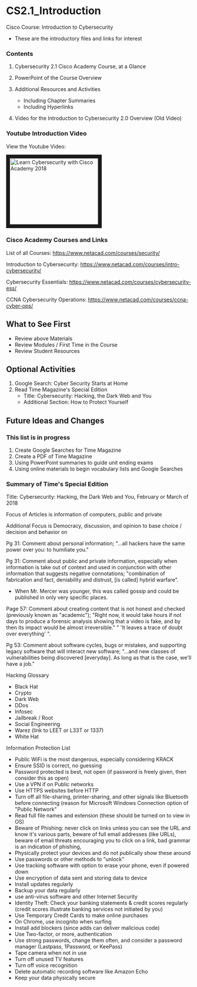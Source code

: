 # CS2.1_Introduction
Cisco Course: Introduction to Cybersecurity
- These are the introductory files and links for interest

### Contents
1. Cybersecurity 2.1 Cisco Academy Course, at a Glance
2. PowerPoint of the Course Overview
3. Additional Resources and Activities
   - Including Chapter Summaries
   - Including Hyperlinks
   
4. Video for the Introduction to Cybersecurity 2.0 Overview (Old Video)

### Youtube Introduction Video
View the Youtube Video: 

<a href="https://www.youtube.com/watch?v=ijy4AibHEl4" target="_blank">
<img src="http://img.youtube.com/vi/ijy4AibHEl4/0.jpg" 
alt="Learn Cybersecurity with Cisco Academy 2018" width="240" height="180" border="10" /></a>

### Cisco Academy Courses and Links
List of all Courses: https://www.netacad.com/courses/security/

Introduction to Cybersecurity: https://www.netacad.com/courses/intro-cybersecurity/

Cybersecurity Essentials: https://www.netacad.com/courses/cybersecurity-ess/

CCNA Cybersecurity Operations: https://www.netacad.com/courses/ccna-cyber-ops/

## What to See First
- Review above Materials
- Review Modules / First Time in the Course
- Review Student Resources

## Optional Activities
1. Google Search: Cyber Security Starts at Home
2. Read Time Magazine's Special Edition
   - Title: Cybersecurity: Hacking, the Dark Web and You
   - Additional Section: How to Protect Yourself
   
## Future Ideas and Changes
### This list is in progress
1. Create Google Searches for Time Magazine
2. Create a PDF of Time Magazine
3. Using PowerPoint summaries to guide unit ending exams
4. Using online materials to begin vocabulary lists and Google Searches

### Summary of Time's Special Edition
Title: Cybersecurity: Hacking, the Dark Web and You, 
February or March of 2018

Focus of Articles is information of computers, public and private

Additional Focus is Democracy, discussion, and opinion to base choice / decision and behavior on

Pg 31: Comment about personal information;
"...all hackers have the same power over you: to humiliate you."

Pg 31: Comment about public and private information, especially when information is take out of context and used in conjunction with other information that suggests negative connotations;
"combination of fabrication and fact, deniability and distrust, [is called] hybrid warfare".
- When Mr. Mercer was younger, this was called gossip and could be published in only very specific places.

Page 57: Comment about creating content that is not honest and checked (previously known as "academic"); "Right now, it would take hours if not days to produce a forensic analysis showing that a video is fake, and by then its impact would be almost irreversible." " 'It leaves a trace of doubt over everything' ".

Pg 53: Comment about software cycles, bugs or mistakes, and supporting legacy software that will interact new software; "...and new classes of vulnerabilities being discovered [everyday]. As long as that is the case, we'll have a job."

Hacking Glossary
- Black Hat
- Crypto
- Dark Web
- DDos
- Infosec
- Jailbreak / Root
- Social Engineering
- Warez (link to LEET or L33T or 1337)
- White Hat

Information Protection List
 - Public WiFi is the most dangerous, especially considering KRACK
 - Ensure SSID is correct, no guessing
 - Password protected is best, not open (if password is freely given, then consider this as open)
 - Use a VPN if on Public networks
 - Use HTTPS websites before HTTP
 - Turn off all file-sharing, printer-sharing, and other signals like Bluetooth before connecting (reason for Microsoft Windows Connection option of "Public Network"
 - Read full file names and extension (these should be turned on to view in OS)
 - Beware of Phishing: never click on links unless you can see the URL and know it's various parts, beware of full email addresses (like URLs), beware of email threats encouraging you to click on a link, bad grammar is an indication of phishing, 
- Physically protect your devices and do not publically show these around
- Use passwords or other methods to "unlock"
- Use tracking software with option to erase your phone, even if powered down
- Use encryption of data sent and storing data to device 
- Install updates regularly
- Backup your data regularly
- use anti-virus software and other Internet Security
- Identity Theft: Check your banking statements  & credit scores regularly (credit scores illustrate banking services not initiated by you)
- Use Temporary Credit Cards to make online purchases
- On Chrome, use incognito when surfing
- Install add blockers (since adds can deliver malicious code)
- Use Two-factor, or more, authentication
- Use strong passwords, change them often, and consider a password manager (Lastpass, 1Password, or KeePass)
- Tape camera when not in use
- Turn off unused TV features
- Turn off voice recognition
- Delete automatic recording software like Amazon Echo
- Keep your data physically secure

